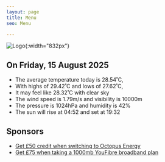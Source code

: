 ```yaml
---
layout: page
title: Menu
seo: Menu

---
```


![Logo](/images/logo.jpg){:width="832px"}

<!-- weather_marker starts -->
## On Friday, 15 August 2025

- The average temperature today is 28.54˚C,
- With highs of 29.42˚C and lows of 27.62˚C,
- It may feel like 28.32˚C with clear sky
- The wind speed is 1.79m/s and visibility is 10000m
- The pressure is 1024hPa and humidity is 42%
- The sun will rise at 04:52 and set at 19:32

<!-- weather_marker ends -->

## Sponsors

- [Get £50 credit when switching to Octopus Energy](https://bit.ly/3oD1nnS)
- [Get £75 when taking a 1000mb YouFibre broadband plan](https://aklam.io/91zWhU?)
